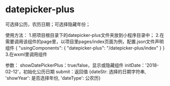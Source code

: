 # datepicker-plus
可选择公历，农历日期；可选择隐藏年份；

使用方法：
1.把项目根目录下的datepicker-plus文件夹放到小程序目录中；
2.在需要调用该组件的page里，以项目里pages/index页面为例，配置.json文件声明组件
{
  "usingComponents": {
    "datepicker-plus": "/datepicker-plus/index"
  }
}
3.在wxml里调用组件
<datepicker-plus bind:submit='submit' showDatePickerPlus='{{show}}'></datepicker-plus>

参数：
showDatePickerPlus：true/false，显示或隐藏组件
initDate：'2018-02-12'，初始化公历日期
submit：返回值 {dateStr: 选择的日期字符串, 'showYear': 是否选择年份, 'dateType': 公农历}

